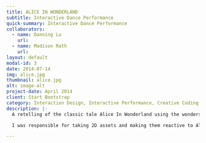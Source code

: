 ```yaml
---
title: ALICE IN WONDERLAND
subtitle: Interactive Dance Performance
quick-summary: Interactive Dance Performance
collaborators:
  - name: Danning Lu
    url:
  - name: Madison Rath
    url:
layout: default
modal-id: 3
date: 2014-07-14
img: alice.jpg
thumbnail: alice.jpg
alt: image-alt
project-date: April 2014
client: Start Bootstrap
category: Interaction Design, Interactive Performance, Creative Coding
description: |-
  A retelling of the classic tale Alice In Wonderland using the wonders of this land. In this interactive dance performance we follow Alice, portrayed by Madison Rath, as she travels throughout Wonderland. The backgrounds (created in Photoshop and animated with Processing) as well as lights (controlled with QLC+) are responsive to the dancer's movements in real time.

  I was responsible for taking 2D assets and making them reactive to Alice's Movements . I also created a custom show control interface within MaxMSP which allowed for smooth and seamless transitions between scenes.

---
```

